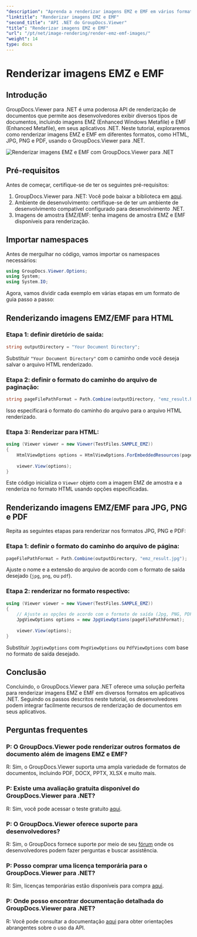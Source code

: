 ```yaml
---
"description": "Aprenda a renderizar imagens EMZ e EMF em vários formatos usando o GroupDocs.Viewer para .NET. Tutorial fácil de seguir para desenvolvedores."
"linktitle": "Renderizar imagens EMZ e EMF"
"second_title": "API .NET do GroupDocs.Viewer"
"title": "Renderizar imagens EMZ e EMF"
"url": "/pt/net/image-rendering/render-emz-emf-images/"
"weight": 14
type: docs
---
```

# Renderizar imagens EMZ e EMF

## Introdução

GroupDocs.Viewer para .NET é uma poderosa API de renderização de documentos que permite aos desenvolvedores exibir diversos tipos de documentos, incluindo imagens EMZ (Enhanced Windows Metafile) e EMF (Enhanced Metafile), em seus aplicativos .NET. Neste tutorial, exploraremos como renderizar imagens EMZ e EMF em diferentes formatos, como HTML, JPG, PNG e PDF, usando o GroupDocs.Viewer para .NET.

![Renderizar imagens EMZ e EMF com GroupDocs.Viewer para .NET](/viewer/image-rendering/render-emz-and-emf-images.png)

## Pré-requisitos

Antes de começar, certifique-se de ter os seguintes pré-requisitos:

1. GroupDocs.Viewer para .NET: Você pode baixar a biblioteca em [aqui](https://releases.groupdocs.com/viewer/net/).
2. Ambiente de desenvolvimento: certifique-se de ter um ambiente de desenvolvimento compatível configurado para desenvolvimento .NET.
3. Imagens de amostra EMZ/EMF: tenha imagens de amostra EMZ e EMF disponíveis para renderização.

## Importar namespaces

Antes de mergulhar no código, vamos importar os namespaces necessários:

```csharp
using GroupDocs.Viewer.Options;
using System;
using System.IO;
```

Agora, vamos dividir cada exemplo em várias etapas em um formato de guia passo a passo:

## Renderizando imagens EMZ/EMF para HTML

### Etapa 1: definir diretório de saída:
```csharp
string outputDirectory = "Your Document Directory";
```
Substituir `"Your Document Directory"` com o caminho onde você deseja salvar o arquivo HTML renderizado.

### Etapa 2: definir o formato do caminho do arquivo de paginação:
```csharp
string pageFilePathFormat = Path.Combine(outputDirectory, "emz_result.html");
```
Isso especificará o formato do caminho do arquivo para o arquivo HTML renderizado.

### Etapa 3: Renderizar para HTML:
```csharp
using (Viewer viewer = new Viewer(TestFiles.SAMPLE_EMZ))
{
    HtmlViewOptions options = HtmlViewOptions.ForEmbeddedResources(pageFilePathFormat);
    
    viewer.View(options);
}
```
Este código inicializa o `Viewer` objeto com a imagem EMZ de amostra e a renderiza no formato HTML usando opções especificadas.

## Renderizando imagens EMZ/EMF para JPG, PNG e PDF

Repita as seguintes etapas para renderizar nos formatos JPG, PNG e PDF:

### Etapa 1: definir o formato do caminho do arquivo de página:
```csharp
pageFilePathFormat = Path.Combine(outputDirectory, "emz_result.jpg");
```
Ajuste o nome e a extensão do arquivo de acordo com o formato de saída desejado (`jpg`, `png`, ou `pdf`).

### Etapa 2: renderizar no formato respectivo:
```csharp
using (Viewer viewer = new Viewer(TestFiles.SAMPLE_EMZ))
{
    // Ajuste as opções de acordo com o formato de saída (Jpg, PNG, PDF)
    JpgViewOptions options = new JpgViewOptions(pageFilePathFormat);
    
    viewer.View(options);
}
```
Substituir `JpgViewOptions` com `PngViewOptions` ou `PdfViewOptions` com base no formato de saída desejado.

## Conclusão

Concluindo, o GroupDocs.Viewer para .NET oferece uma solução perfeita para renderizar imagens EMZ e EMF em diversos formatos em aplicativos .NET. Seguindo os passos descritos neste tutorial, os desenvolvedores podem integrar facilmente recursos de renderização de documentos em seus aplicativos.

## Perguntas frequentes

### P: O GroupDocs.Viewer pode renderizar outros formatos de documento além de imagens EMZ e EMF?
R: Sim, o GroupDocs.Viewer suporta uma ampla variedade de formatos de documentos, incluindo PDF, DOCX, PPTX, XLSX e muito mais.

### P: Existe uma avaliação gratuita disponível do GroupDocs.Viewer para .NET?
R: Sim, você pode acessar o teste gratuito [aqui](https://releases.groupdocs.com/).

### P: O GroupDocs.Viewer oferece suporte para desenvolvedores?
R: Sim, o GroupDocs fornece suporte por meio de seu [fórum](https://forum.groupdocs.com/c/viewer/9) onde os desenvolvedores podem fazer perguntas e buscar assistência.

### P: Posso comprar uma licença temporária para o GroupDocs.Viewer para .NET?
R: Sim, licenças temporárias estão disponíveis para compra [aqui](https://purchase.groupdocs.com/temporary-license/).

### P: Onde posso encontrar documentação detalhada do GroupDocs.Viewer para .NET?
R: Você pode consultar a documentação [aqui](https://tutorials.groupdocs.com/viewer/net/) para obter orientações abrangentes sobre o uso da API.